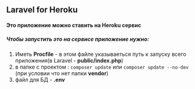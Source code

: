 ## Laravel for Heroku
#### Это приложение можно ставить на Heroku сервис
##### Чтобы запустить  это на сервисе приложение нужно:
1. Иметь **Procfile** - в этом файле указываеться путь к запуску всего приложения(в Laravel - **public/index.php**)
2. в папке с проектом : `composer update` или `composer update --no-dev` (при условии что нет папки **vendor**)
3. файл для БД - **.env**
